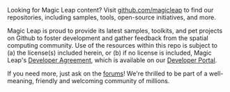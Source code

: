Looking for Magic Leap content? Visit [github.com/magicleap](https://github.com/magicleap) to find our repositories, including samples, tools, open-source initiatives, and more.

Magic Leap is proud to provide its latest samples, toolkits, and pet projects on Github to foster development and gather feedback from the spatial computing community. Use of the resources within this repo is subject to (a) the license(s) included herein, or (b) if no license is included, Magic Leap's [Developer Agreement](https://id.magicleap.com/terms/developer), which is available on our [Developer Portal](https://developer.magicleap.com/).

If you need more, just ask on the [forums](https://forum.magicleap.com/hc/en-us/community/topics)!
We're thrilled to be part of a well-meaning, friendly and welcoming community of millions.

